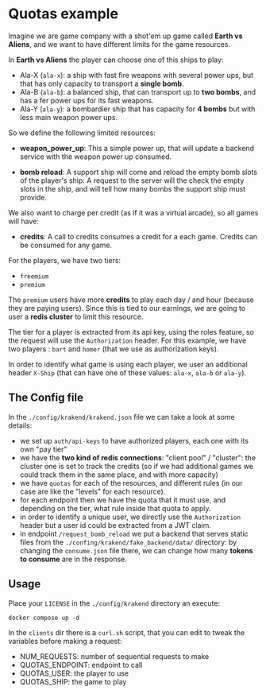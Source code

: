 # Quotas example

Imagine we are game company with a shot'em up game called **Earth vs Aliens**,
and we want to have different limits for the game resources.

In **Earth vs Aliens** the player can choose one of this ships to play:

- Ala-X (`ala-x`): a ship with fast fire weapons with several power ups,
    but that has only capacity to transport a **single bomb**.
- Ala-B (`ala-b`): a balanced ship, that can transport up to **two bombs**,
    and has a fer power ups for its fast weapons.
- Ala-Y (`ala-y`): a bombardier ship that has capacity for **4 bombs**
    but with less main weapon power ups.

So we define the following limited resources:

- **weapon_power_up**: This a simple power up, that will update a 
    backend service with the weapon power up consumed.

- **bomb reload**: A support ship will come and reload the empty
    bomb slots of the player's ship: A request to the server will 
    the check the empty slots in the ship, and will tell how many
    bombs the support ship must provide.

We also want to charge per credit (as if it was a virtual arcade), so
all games will have:

- **credits**: A call to credits consumes a credit for a each game. Credits
    can be consumed for any game.


For the players, we have two tiers:

- `freemium`
- `premium` 
  
The `premium` users have more **credits** to play each day / and hour (because
they are paying users). Since this is tied to our earnings, we are going to
user a **redis cluster** to limit this resource.

The tier for a player is extracted from its api key, using the roles feature,
so the request will use the `Authorization` header. For this example, we 
have two players : `bart` and `homer` (that we use as authorization keys).

In order to identify what game is using each player, we user an additional
header `X-Ship` (that can have one of these values: `ala-x`, `ala-b`
or `ala-y`).

## The Config file

In the `./config/krakend/krakend.json` file we can take a look at some
details:

- we set up `auth/api-keys` to have authorized players, each one with 
    its own "pay tier"
- we have the **two kind of redis connections**: "client pool" / "cluster":
    the cluster one is set to track the credits (so if we had additional
    games we could track them in the same place, and with more capacity)
- we have `quotas` for each of the resources, and different rules 
    (in our case are like the "levels" for each resource).
- for each endpoint then we have the quota that it must use, and depending
    on the tier, what rule inside that quota to apply.
- in order to identify a unique user, we directly use the `Authorization` header
    but a user id could be extracted from a JWT claim.
- in endpoint `/request_bomb_reload` we put a backend that serves static
    files from the `./confing/krakend/fake_backend/data/` directory: 
    by changing the `consume.json` file there, we can change how many
    **tokens to consume** are in the response.

## Usage

Place your `LICENSE` in the `./config/krakend` directory an execute:

```
docker compose up -d
```

In the `clients` dir there is a `curl.sh` script, that you can edit to
tweak the variables before making a request:

- NUM_REQUESTS: number of sequential requests to make
- QUOTAS_ENDPOINT: endpoint to call
- QUOTAS_USER: the player to use
- QUOTAS_SHIP: the game to play

